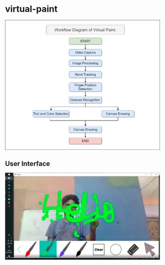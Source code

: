 # virtual-paint

![Workflow Diagram](https://github.com/shubh1007/virtual-paint/blob/main/documentation/workflow.png)

## User Interface
![User Interface](https://github.com/shubh1007/virtual-paint/blob/main/documentation/virtual-paint-UI.png)
